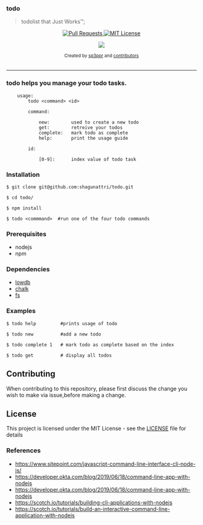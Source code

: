 ### todo

> todolist that Just Works™;


<p align="center">
  <a href="https://github.com/shagunattri/pwgen/pulls">
    <img src="https://img.shields.io/badge/PRs-welcome-brightgreen.svg?longCache=true" alt="Pull Requests">
  </a>
  <a href="LICENSE">
    <img src="https://img.shields.io/badge/License-MIT-lightgrey.svg?longCache=true" alt="MIT License">
  </a>
</p>

<p align="center">
  <a href="https://twitter.com/sp3ppr" target="_blank">
    <img src="https://img.shields.io/twitter/follow/sp3ppr.svg?logo=twitter">
  </a>
</p>

<div align="center">
  <sub>Created by
  <a href="https://twitter.com/sp3ppr">sp3ppr</a> and
  <a href="https://github.com/shagunattri/pwGen/graphs/contributors">contributors</a>
</div>

<br>

****


### todo helps you manage your todo tasks.


```console
    usage:
        todo <command> <id>

        command:

            new:        used to create a new todo
            get:        retreive your todos
            complete:   mark todo as complete
            help:       print the usage guide

        id:

            [0-9]:      index value of todo task
```

### Installation

```console
$ git clone git@github.com:shagunattri/todo.git

$ cd todo/

$ npm install

$ todo <commmand>  #run one of the four todo commands
```

### Prerequisites

- nodejs
- npm

### Dependencies
- [lowdb](https://github.com/typicode/lowdb)
- [chalk](https://github.com/chalk/chalk)
- [fs](https://nodejs.org/api/fs.html)


### Examples

```console
$ todo help         #prints usage of todo

$ todo new          #add a new todo

$ todo complete 1   # mark todo as complete based on the index

$ todo get          # display all todos
```

## Contributing

When contributing to this repository, please first discuss the change you wish to make via issue,before making a change.


## License

This project is licensed under the MIT License - see the [LICENSE](LICENSE) file for details


### References

- https://www.sitepoint.com/javascript-command-line-interface-cli-node-js/
- https://developer.okta.com/blog/2019/06/18/command-line-app-with-nodejs
- https://developer.okta.com/blog/2019/06/18/command-line-app-with-nodejs
- https://scotch.io/tutorials/building-cli-applications-with-nodejs
- https://scotch.io/tutorials/build-an-interactive-command-line-application-with-nodejs